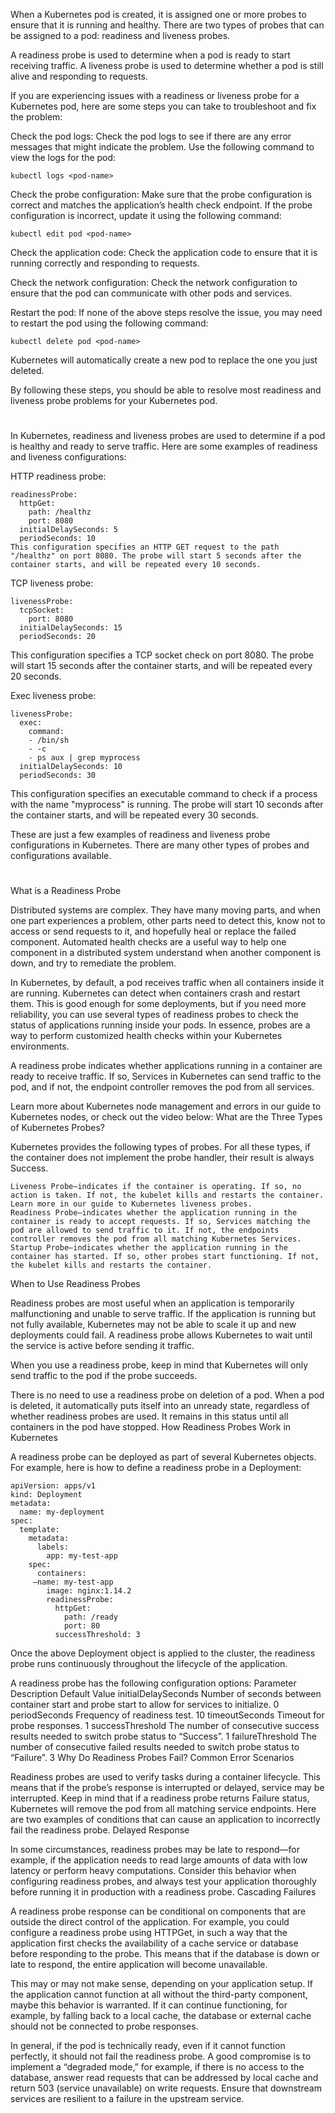 When a Kubernetes pod is created, it is assigned one or more probes to ensure that it is running and healthy. There are two types of probes that can be assigned to a pod: readiness and liveness probes.

A readiness probe is used to determine when a pod is ready to start receiving traffic. A liveness probe is used to determine whether a pod is still alive and responding to requests.

If you are experiencing issues with a readiness or liveness probe for a Kubernetes pod, here are some steps you can take to troubleshoot and fix the problem:

Check the pod logs: Check the pod logs to see if there are any error messages that might indicate the problem. Use the following command to view the logs for the pod:

```
kubectl logs <pod-name>
```

Check the probe configuration: Make sure that the probe configuration is correct and matches the application’s health check endpoint. If the probe configuration is incorrect, update it using the following command:

```
kubectl edit pod <pod-name>
```

Check the application code: Check the application code to ensure that it is running correctly and responding to requests.

Check the network configuration: Check the network configuration to ensure that the pod can communicate with other pods and services.

Restart the pod: If none of the above steps resolve the issue, you may need to restart the pod using the following command:

```
kubectl delete pod <pod-name>
```

Kubernetes will automatically create a new pod to replace the one you just deleted.

By following these steps, you should be able to resolve most readiness and liveness probe problems for your Kubernetes pod.

#
#



In Kubernetes, readiness and liveness probes are used to determine if a pod is healthy and ready to serve traffic. Here are some examples of readiness and liveness configurations:

HTTP readiness probe:

```
readinessProbe:
  httpGet:
    path: /healthz
    port: 8080
  initialDelaySeconds: 5
  periodSeconds: 10
This configuration specifies an HTTP GET request to the path "/healthz" on port 8080. The probe will start 5 seconds after the container starts, and will be repeated every 10 seconds.
```



TCP liveness probe:


```
livenessProbe:
  tcpSocket:
    port: 8080
  initialDelaySeconds: 15
  periodSeconds: 20
```  
  
This configuration specifies a TCP socket check on port 8080. The probe will start 15 seconds after the container starts, and will be repeated every 20 seconds.

Exec liveness probe:


```
livenessProbe:
  exec:
    command:
    - /bin/sh
    - -c
    - ps aux | grep myprocess
  initialDelaySeconds: 10
  periodSeconds: 30
```
  
  
This configuration specifies an executable command to check if a process with the name "myprocess" is running. The probe will start 10 seconds after the container starts, and will be repeated every 30 seconds.

These are just a few examples of readiness and liveness probe configurations in Kubernetes. There are many other types of probes and configurations available.



#
#

What is a Readiness Probe

Distributed systems are complex. They have many moving parts, and when one part experiences a problem, other parts need to detect this, know not to access or send requests to it, and hopefully heal or replace the failed component. Automated health checks are a useful way to help one component in a distributed system understand when another component is down, and try to remediate the problem.

In Kubernetes, by default, a pod receives traffic when all containers inside it are running. Kubernetes can detect when containers crash and restart them. This is good enough for some deployments, but if you need more reliability, you can use several types of readiness probes to check the status of applications running inside your pods. In essence, probes are a way to perform customized health checks within your Kubernetes environments.

A readiness probe indicates whether applications running in a container are ready to receive traffic. If so, Services in Kubernetes can send traffic to the pod, and if not, the endpoint controller removes the pod from all services.

Learn more about Kubernetes node management and errors in our guide to Kubernetes nodes, or check out the video below:
What are the Three Types of Kubernetes Probes?

Kubernetes provides the following types of probes. For all these types, if the container does not implement the probe handler, their result is always Success.

    Liveness Probe—indicates if the container is operating. If so, no action is taken. If not, the kubelet kills and restarts the container. Learn more in our guide to Kubernetes liveness probes.
    Readiness Probe—indicates whether the application running in the container is ready to accept requests. If so, Services matching the pod are allowed to send traffic to it. If not, the endpoints controller removes the pod from all matching Kubernetes Services.
    Startup Probe—indicates whether the application running in the container has started. If so, other probes start functioning. If not, the kubelet kills and restarts the container.

When to Use Readiness Probes

Readiness probes are most useful when an application is temporarily malfunctioning and unable to serve traffic. If the application is running but not fully available, Kubernetes may not be able to scale it up and new deployments could fail. A readiness probe allows Kubernetes to wait until the service is active before sending it traffic.

When you use a readiness probe, keep in mind that Kubernetes will only send traffic to the pod if the probe succeeds.

There is no need to use a readiness probe on deletion of a pod. When a pod is deleted, it automatically puts itself into an unready state, regardless of whether readiness probes are used. It remains in this status until all containers in the pod have stopped.
How Readiness Probes Work in Kubernetes

A readiness probe can be deployed as part of several Kubernetes objects. For example, here is how to define a readiness probe in a Deployment:

```
apiVersion: apps/v1
kind: Deployment
metadata:
  name: my-deployment
spec:
  template:
    metadata:
      labels:
        app: my-test-app
    spec:
      containers:
     —name: my-test-app
        image: nginx:1.14.2
        readinessProbe:
          httpGet:
            path: /ready
            port: 80
          successThreshold: 3
```
Once the above Deployment object is applied to the cluster, the readiness probe runs continuously throughout the lifecycle of the application.

A readiness probe has the following configuration options:
Parameter 	Description 	Default Value
initialDelaySeconds 	Number of seconds between container start and probe start to allow for services to initialize. 	0
periodSeconds 	Frequency of readiness test. 	10
timeoutSeconds 	Timeout for probe responses. 	1
successThreshold 	The number of consecutive success results needed to switch probe status to “Success”. 	1
failureThreshold 	The number of consecutive failed results needed to switch probe status to “Failure”. 	3
Why Do Readiness Probes Fail? Common Error Scenarios

Readiness probes are used to verify tasks during a container lifecycle. This means that if the probe’s response is interrupted or delayed, service may be interrupted. Keep in mind that if a readiness probe returns Failure status, Kubernetes will remove the pod from all matching service endpoints. Here are two examples of conditions that can cause an application to incorrectly fail the readiness probe.
Delayed Response

In some circumstances, readiness probes may be late to respond—for example, if the application needs to read large amounts of data with low latency or perform heavy computations. Consider this behavior when configuring readiness probes, and always test your application thoroughly before running it in production with a readiness probe.
Cascading Failures

A readiness probe response can be conditional on components that are outside the direct control of the application. For example, you could configure a readiness probe using HTTPGet, in such a way that the application first checks the availability of a cache service or database before responding to the probe. This means that if the database is down or late to respond, the entire application will become unavailable.

This may or may not make sense, depending on your application setup. If the application cannot function at all without the third-party component, maybe this behavior is warranted. If it can continue functioning, for example, by falling back to a local cache, the database or external cache should not be connected to probe responses.

In general, if the pod is technically ready, even if it cannot function perfectly, it should not fail the readiness probe. A good compromise is to implement a “degraded mode,” for example, if there is no access to the database, answer read requests that can be addressed by local cache and return 503 (service unavailable) on write requests. Ensure that downstream services are resilient to a failure in the upstream service.


##
##


